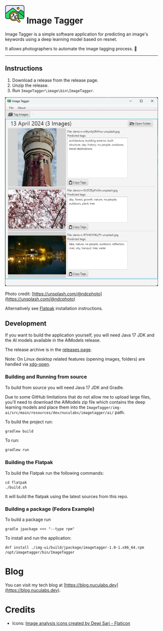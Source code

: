 # ![](./docs/image-analysis.png) Image Tagger

Image Tagger is a simple software application for predicting an image's keywords using a deep learning model based on
resnet.

It allows photographers to automate the image tagging process. 📸

---

## Instructions

1. Download a release from the release page.
2. Unzip the release.
3. Run `ImageTagger\image\bin\ImageTagger`.

![./docs/application.png](./docs/application.png)

Photo credit: [https://unsplash.com/@ndcphoto](https://unsplash.com/@ndcphoto)

Alternatively see [Flatpak](./flatpak/readme.md) installation instructions.

## Development

If you want to build the application yourself, you will need Java 17 JDK and the
AI models available in the AIModels release.

The release archive is in the [releases page](https://github.com/dnutiu/ImageTagger/releases).

Note: On Linux desktop related features (opening images, folders) are handled
via [xdg-open](https://linux.die.net/man/1/xdg-open).

### Building and Running from source

To build from source you will need Java 17 JDK and Gradle.

Due to some GitHub limitations that do not allow me to upload large files, you'll need to download the AIModels
zip file which contains the deep learning models and place them into the
`ImageTagger/img-ai/src/main/resources/dev/nuculabs/imagetagger/ai/` path.

To build the project run:

```bash
gradlew build
```

To run:

```bash
gradlew run
```

### Building the Flatpak

To build the Flatpak run the following commands:

```shell
cd flatpak
./build.sh
```

It will build the flatpak using the latest sources from this repo.

### Building a package (Fedora Example)

To build a package run

```shell
gradle jpackage <<< "--type rpm"
```

To install and run the application:

```shell
dnf install ./img-ui/build/jpackage/imagetagger-1.0-1.x86_64.rpm
/opt/imagetagger/bin/ImageTagger
```

# Blog

You can visit my tech blog at [https://blog.nuculabs.dev](https://blog.nuculabs.dev).

# Credits

- Icons: <a href="https://www.flaticon.com/free-icons/image-analysis" title="image analysis icons">Image analysis icons
  created by Dewi Sari - Flaticon</a>